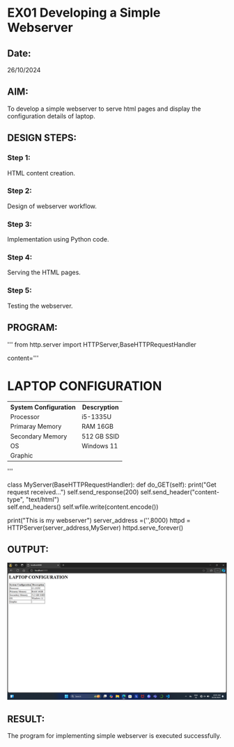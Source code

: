 # EX01 Developing a Simple Webserver
## Date:
26/10/2024
## AIM:
To develop a simple webserver to serve html pages and display the configuration details of laptop.

## DESIGN STEPS:
### Step 1: 
HTML content creation.

### Step 2:
Design of webserver workflow.

### Step 3:
Implementation using Python code.

### Step 4:
Serving the HTML pages.

### Step 5:
Testing the webserver.

## PROGRAM:
'''
from http.server import HTTPServer,BaseHTTPRequestHandler

content='''
<html>
    <body>
        <h1> LAPTOP CONFIGURATION</h1>
    <table>
        <tr>
        <th> System Configuration</th>
        <th> Descryption</th>
        </tr>
        <TR>
            <td>Processor</td>
            <td>i5-1335U</td>   
        </TR>
        <tr>
            <td>Primaray Memory</td>
            <td>RAM 16GB</td>
        </tr>
        <tr>
            <td>Secondary Memory</td>
            <td>512 GB SSID</td>
        </tr>
        <tr>
            <td>OS</td>
            <td>Windows 11</td>
        </tr>
        <tr>
            <td>Graphic</td>
            <td></td>
        </tr>
    </table>
    </body>
</html>
'''

class MyServer(BaseHTTPRequestHandler):
    def do_GET(self):
        print("Get request received...")
        self.send_response(200) 
        self.send_header("content-type", "text/html")       
        self.end_headers()
        self.wfile.write(content.encode())

print("This is my webserver") 
server_address =('',8000)
httpd = HTTPServer(server_address,MyServer)
httpd.serve_forever()
## OUTPUT:
![alt text](image.png)

## RESULT:
The program for implementing simple webserver is executed successfully.
